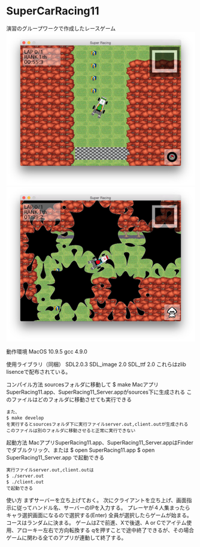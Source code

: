 # SuperCarRacing11

演習のグループワークで作成したレースゲーム
![screenshot1](resources/img/screenshot1.png)
![screenshot2](resources/img/screenshot2.png)

動作環境
	MacOS 10.9.5
	gcc 4.9.0

使用ライブラリ（同梱）
	SDL2.0.3
	SDL_image 2.0
	SDL_ttf 2.0
	これらはzlib lisenceで配布されている。

コンパイル方法
	sourcesフォルダに移動して
	$ make
	MacアプリSuperRacing11.app、SuperRacing11_Server.appがsources下に生成される
	このファイルはどのフォルダに移動させても実行できる
  
	また、
	$ make develop
	を実行するとsourcesフォルダ下に実行ファイルserver.out,client.outが生成される
	このファイルは別のフォルダに移動させると正常に実行できない

起動方法
	MacアプリSuperRacing11.app、SuperRacing11_Server.appはFinderでダブルクリック、または
	$ open SuperRacing11.app
	$ open SuperRacing11_Server.app
	で起動できる
  
	実行ファイルserver.out,client.outは
	$ ./server.out
	$ ./client.out
	で起動できる

使い方
	まずサーバーを立ち上げておく。
	次にクライアントを立ち上げ、画面指示に従ってハンドル名、サーバーのIPを入力する。
	プレーヤが４人集まったらキャラ選択画面になるので選択する(Enter)
	全員が選択したらゲームが始まる。コースはランダムに決まる。
	ゲームはZで前進、Xで後退、A or Cでアイテム使用、アローキー左右で方向転換する
	qを押すことで途中終了できるが、その場合ゲームに関わる全てのアプリが連動して終了する。
